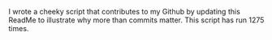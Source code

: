 I wrote a cheeky script that contributes to my Github by updating this ReadMe to illustrate why more than commits matter. This script has run 1275 times.